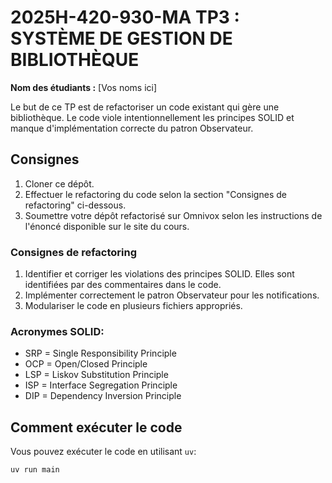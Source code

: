 # 2025H-420-930-MA TP3 : SYSTÈME DE GESTION DE BIBLIOTHÈQUE

**Nom des étudiants :** [Vos noms ici]

Le but de ce TP est de refactoriser un code existant qui gère une bibliothèque.
Le code viole intentionnellement les principes SOLID et manque d'implémentation
correcte du patron Observateur.

## Consignes

1. Cloner ce dépôt.
2. Effectuer le refactoring du code selon la section "Consignes de refactoring"
   ci-dessous.
3. Soumettre votre dépôt refactorisé sur Omnivox selon les instructions de
   l'énoncé disponible sur le site du cours.

### Consignes de refactoring

1. Identifier et corriger les violations des principes SOLID. Elles sont
   identifiées par des commentaires dans le code.
2. Implémenter correctement le patron Observateur pour les notifications.
3. Modulariser le code en plusieurs fichiers appropriés.

### Acronymes SOLID:

- SRP = Single Responsibility Principle
- OCP = Open/Closed Principle
- LSP = Liskov Substitution Principle
- ISP = Interface Segregation Principle
- DIP = Dependency Inversion Principle

## Comment exécuter le code

Vous pouvez exécuter le code en utilisant `uv`:

```bash
uv run main
```
